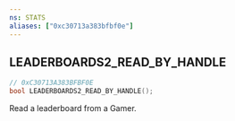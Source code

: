 ```yaml
---
ns: STATS
aliases: ["0xc30713a383bfbf0e"]
---
```

## LEADERBOARDS2_READ_BY_HANDLE

```c
// 0xC30713A383BFBF0E
bool LEADERBOARDS2_READ_BY_HANDLE();
```

Read a leaderboard from a Gamer.

